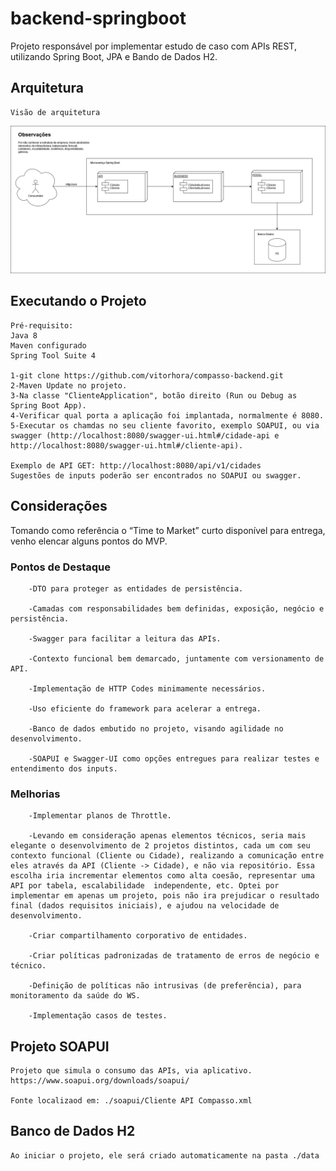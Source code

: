 # backend-springboot
Projeto responsável por implementar estudo de caso com APIs REST, utilizando Spring Boot, JPA e Bando de Dados H2.

## Arquitetura
```
Visão de arquitetura
```
![alt text](https://github.com/vitorhora/compasso-backend/blob/master/cliente/imagens/Arquitetura_Back.png)

## Executando o Projeto

```
Pré-requisito:
Java 8
Maven configurado
Spring Tool Suite 4

1-git clone https://github.com/vitorhora/compasso-backend.git
2-Maven Update no projeto.
3-Na classe "ClienteApplication", botão direito (Run ou Debug as Spring Boot App).
4-Verificar qual porta a aplicação foi implantada, normalmente é 8080.
5-Executar os chamdas no seu cliente favorito, exemplo SOAPUI, ou via swagger (http://localhost:8080/swagger-ui.html#/cidade-api e http://localhost:8080/swagger-ui.html#/cliente-api).

Exemplo de API GET: http://localhost:8080/api/v1/cidades
Sugestões de inputs poderão ser encontrados no SOAPUI ou swagger.

```

## Considerações

Tomando como referência o “Time to Market” curto disponível para entrega, venho elencar alguns pontos do MVP. 

### Pontos de Destaque
```
    -DTO para proteger as entidades de persistência. 

    -Camadas com responsabilidades bem definidas, exposição, negócio e persistência.  

    -Swagger para facilitar a leitura das APIs.  

    -Contexto funcional bem demarcado, juntamente com versionamento de API.  

    -Implementação de HTTP Codes minimamente necessários.  

    -Uso eficiente do framework para acelerar a entrega.  

    -Banco de dados embutido no projeto, visando agilidade no desenvolvimento.  

    -SOAPUI e Swagger-UI como opções entregues para realizar testes e entendimento dos inputs. 
```

### Melhorias
```
    -Implementar planos de Throttle.  

    -Levando em consideração apenas elementos técnicos, seria mais elegante o desenvolvimento de 2 projetos distintos, cada um com seu contexto funcional (Cliente ou Cidade), realizando a comunicação entre eles através da API (Cliente -> Cidade), e não via repositório. Essa escolha iria incrementar elementos como alta coesão, representar uma API por tabela, escalabilidade 	independente, etc. Optei por implementar em apenas um projeto, pois não ira prejudicar o resultado 	final (dados requisitos iniciais), e ajudou na velocidade de desenvolvimento.  

    -Criar compartilhamento corporativo de entidades.  

    -Criar políticas padronizadas de tratamento de erros de negócio e técnico.  

    -Definição de políticas não intrusivas (de preferência), para monitoramento da saúde do WS. 

    -Implementação casos de testes. 
```


## Projeto SOAPUI

```
Projeto que simula o consumo das APIs, via aplicativo.
https://www.soapui.org/downloads/soapui/

Fonte localizaod em: ./soapui/Cliente API Compasso.xml

```


## Banco de Dados H2

```
Ao iniciar o projeto, ele será criado automaticamente na pasta ./data

```

